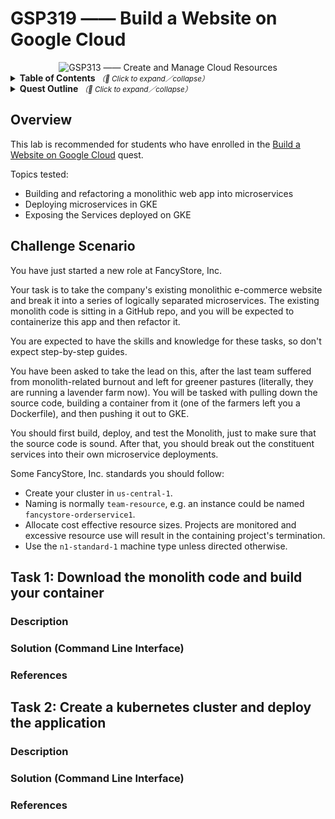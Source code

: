 # GSP319 —— Build a Website on Google Cloud

<div align="center">
  <img src="https://i.imgur.com/F3iwIvo.png" alt="GSP313 —— Create and Manage Cloud Resources">
</div>

<details>
  <summary>
    <strong>Table of Contents</strong>
    <small><em>（🔎 Click to expand／collapse）</em></small>
  </summary>

- [GSP319 —— Build a Website on Google Cloud](#gsp319--build-a-website-on-google-cloud)
  - [Overview](#overview)
  - [Challenge Scenario](#challenge-scenario)
  - [Task 1: Download the monolith code and build your container](#task-1-download-the-monolith-code-and-build-your-container)
    - [Description](#description)
    - [Solution (Command Line Interface)](#solution-command-line-interface)
    - [References](#references)
  - [Task 2: Create a kubernetes cluster and deploy the application](#task-2-create-a-kubernetes-cluster-and-deploy-the-application)
    - [Description](#description-1)
    - [Solution (Command Line Interface)](#solution-command-line-interface-1)
    - [References](#references-1)

</details>

<details>
  <summary>
    <strong>Quest Outline</strong>
    <small><em>（🔎 Click to expand／collapse）</em></small>
  </summary>

| Level | Code | Name | Note |
| :--: | :--: | :-- | :--: |
| | VIDEO | [Hosting a static web app on Google Cloud using GCS](https://www.youtube.com/watch?v=HkJxy22P5gk) |  |
| Fundamental | `GSP659` | [Deploy Your Website on Cloud Run](https://google.qwiklabs.com/focuses/10445?parent=catalog) |  |
| | VIDEO | [Hosting a web app on Google Cloud using GCE](https://www.youtube.com/watch?v=nnXi0ABwSXA) |  |


</details>

## Overview

This lab is recommended for students who have enrolled in the [Build a Website on Google Cloud](https://google.qwiklabs.com/quests/115) quest.

Topics tested:

- Building and refactoring a monolithic web app into microservices
- Deploying microservices in GKE
- Exposing the Services deployed on GKE

## Challenge Scenario

You have just started a new role at FancyStore, Inc.

Your task is to take the company's existing monolithic e-commerce website and break it into a series of logically separated microservices. The existing monolith code is sitting in a GitHub repo, and you will be expected to containerize this app and then refactor it.

You are expected to have the skills and knowledge for these tasks, so don't expect step-by-step guides.

You have been asked to take the lead on this, after the last team suffered from monolith-related burnout and left for greener pastures (literally, they are running a lavender farm now). You will be tasked with pulling down the source code, building a container from it (one of the farmers left you a Dockerfile), and then pushing it out to GKE.

You should first build, deploy, and test the Monolith, just to make sure that the source code is sound. After that, you should break out the constituent services into their own microservice deployments.

Some FancyStore, Inc. standards you should follow:

- Create your cluster in `us-central-1`.
- Naming is normally `team-resource`, e.g. an instance could be named `fancystore-orderservice1`.
- Allocate cost effective resource sizes. Projects are monitored and excessive resource use will result in the containing project's termination.
- Use the `n1-standard-1` machine type unless directed otherwise.

## Task 1: Download the monolith code and build your container

### Description

### Solution (Command Line Interface)

### References

## Task 2: Create a kubernetes cluster and deploy the application

### Description

### Solution (Command Line Interface)

### References